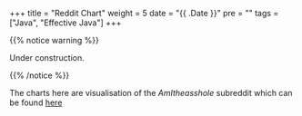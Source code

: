 +++
title = "Reddit Chart"
weight = 5
date = "{{ .Date }}"
pre = "<b></b>"
tags = ["Java", "Effective Java"]
+++

<script src="https://unpkg.com/frappe-charts@1.1.0/dist/frappe-charts.min.iife.js"></script>

{{% notice warning %}}

Under construction.

{{% /notice %}}

The charts here are visualisation of the *AmItheasshole* subreddit which can be found [here](https://www.reddit.com/r/AmItheAsshole/)

<div class="result">
</div>

<div class="chart">
</div>

<script>

let summary = [];

function parseResult(link){
    console.log(link);
    let endPoint = "https://reddit.com" + link + ".json?limit=50&jsonp=?";
    let replies = "";

    $.getJSON(endPoint, function(data){
        //console.log(data);
        let title = (data[0].data.children[0].data["title"]);

        replies = data[1]["data"].children;
        //console.log(replies);
        let noOfReplies = replies.length;
        let countNTAAppearance = 0;
        let nta = "NTA";
        let countYTAAppearance = 0;
        let countESHAppearance = 0;
        for (let i = 0; i < noOfReplies; i++) {
            //console.log(replies[i]["data"].body);
            let reply = replies[i]["data"].body;
            if (reply == undefined)
                return;
            countNTAAppearance += (reply.match(/NTA/g) || []).length;
            countYTAAppearance += (reply.match(/YTA/g) || []).length;
            countESHAppearance += (reply.match(/ESH/g) || []).length;
        }

        let jsonResult = {
            "id" : data[0].data.children[0].data["id"],
            "title": title,
            "countNTAAppearance": countNTAAppearance,
            "countYTAAppearance": countYTAAppearance,
            "countESHAppearance" : countESHAppearance
        }

       //console.log(jsonResult);
       summary.push(jsonResult);

       //console.log(data[0].data.children[0].data["id"]);

       showResult(jsonResult);
    });
}

function showResult(jsonResult) {
    let output = "<strong>" + jsonResult["title"] + "</strong>";
    $(".result").append(output);
    $(".result").append("<div id=" + jsonResult["id"] + "></div>");

    let id = "#" + jsonResult["id"];
    const data = {
                labels: ["NTA","YTA","ESH"],
                datasets: [
                    {
                        name: "data",
                        charType: 'bar',
                        values: [jsonResult["countNTAAppearance"], jsonResult["countYTAAppearance"], jsonResult["countESHAppearance"]]
                    }
                ]
            }

    const chart = new frappe.Chart(id, {
        title: jsonResult[""],
        data: data,
        type: 'percentage',
        colors: ['blue', 'red', 'yellow']
    })
}

function getPost(){
    let result = "";
    let entries = [];
    let endPoint = "https://reddit.com/r/amitheasshole.json?limit=50&jsonp=?"
    $.getJSON(endPoint, function(data){
        //console.log(data);
        result = data;
        entries = result["data"].children;
        //console.log(entries[0]["data"]["permalink"]);
        for(let i = 0; i < entries.length; i++){
            let link = (entries[i]["data"]["permalink"]);
            console.log(link);
            let text = "<p>" + entries[i]["data"]["title"] + "</p>";
            parseResult(link)
        }
    });

}

getPost();
    
</script>
